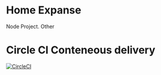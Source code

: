 # Home Expanse
Node Project.
Other

# Circle CI Conteneous delivery
[![CircleCI](https://circleci.com/gh/vinay01joshi/HomeExpanse.svg?style=svg)](https://circleci.com/gh/vinay01joshi/HomeExpanse)

